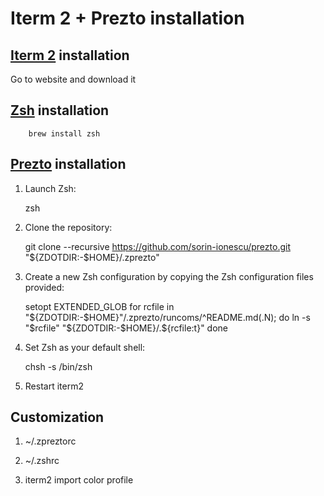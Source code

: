 Iterm 2 + Prezto installation
===================================

[Iterm 2][1] installation
----------------------------

Go to website and download it

[Zsh][2] installation
------------------------

		brew install zsh

[Prezto][3] installation
-------------------------

1. Launch Zsh:

    zsh

2. Clone the repository:

    git clone --recursive https://github.com/sorin-ionescu/prezto.git "${ZDOTDIR:-$HOME}/.zprezto"

3. Create a new Zsh configuration by copying the Zsh configuration files
 provided:

    setopt EXTENDED_GLOB
    for rcfile in "${ZDOTDIR:-$HOME}"/.zprezto/runcoms/^README.md(.N); do
      ln -s "$rcfile" "${ZDOTDIR:-$HOME}/.${rcfile:t}"
    done

4. Set Zsh as your default shell:

    chsh -s /bin/zsh

5. Restart iterm2

Customization
------------------------

1. ~/.zpreztorc

2. ~/.zshrc

3. iterm2 import color profile

[1]: https://www.iterm2.com/
[2]: http://sourabhbajaj.com/mac-setup/iTerm/zsh.html
[3]: https://github.com/sorin-ionescu/prezto
